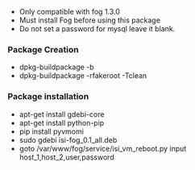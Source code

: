 * Only compatible with fog 1.3.0
* Must install Fog before using this package
* Do not set a password for mysql leave it blank.

### Package Creation ###
* dpkg-buildpackage -b 
* dpkg-buildpackage -rfakeroot -Tclean 

### Package installation ###
* apt-get install gdebi-core
* apt-get install python-pip
* pip install pyvmomi 
* sudo gdebi isi-fog_0.1_all.deb
* goto /var/www/fog/service/isi_vm_reboot.py input host_1,host_2,user,password

